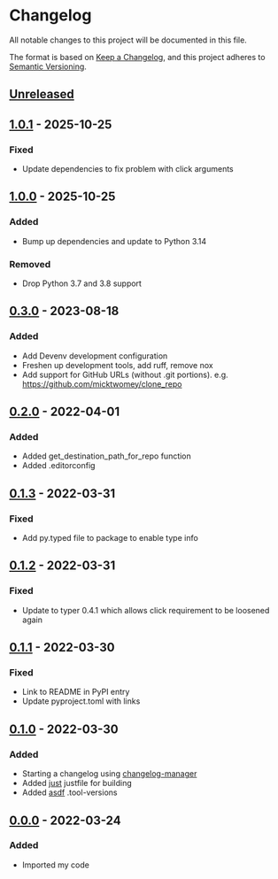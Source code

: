 # Changelog
All notable changes to this project will be documented in this file.

The format is based on [Keep a Changelog](https://keepachangelog.com/en/1.1.0/),
and this project adheres to [Semantic Versioning](https://semver.org/spec/v2.0.0.html).

## [Unreleased]

## [1.0.1] - 2025-10-25
### Fixed
- Update dependencies to fix problem with click arguments

## [1.0.0] - 2025-10-25
### Added
- Bump up dependencies and update to Python 3.14

### Removed
- Drop Python 3.7 and 3.8 support

## [0.3.0] - 2023-08-18
### Added
- Add Devenv development configuration
- Freshen up development tools, add ruff, remove nox
- Add support for GitHub URLs (without .git portions). e.g. https://github.com/micktwomey/clone_repo

## [0.2.0] - 2022-04-01
### Added
- Added get_destination_path_for_repo function
- Added .editorconfig

## [0.1.3] - 2022-03-31
### Fixed
- Add py.typed file to package to enable type info

## [0.1.2] - 2022-03-31
### Fixed
- Update to typer 0.4.1 which allows click requirement to be loosened again

## [0.1.1] - 2022-03-30
### Fixed
- Link to README in PyPI entry
- Update pyproject.toml with links

## [0.1.0] - 2022-03-30
### Added
- Starting a changelog using [changelog-manager](https://github.com/axelfauvel/changelog-manager)
- Added [just](https://github.com/casey/just) justfile for building
- Added [asdf](https://asdf-vm.com) .tool-versions

## [0.0.0] - 2022-03-24
### Added
- Imported my code

[Unreleased]: https://github.com/micktwomey/clone-repo/compare/1.0.1...HEAD
[1.0.1]: https://github.com/micktwomey/clone-repo/compare/1.0.0...1.0.1
[1.0.0]: https://github.com/micktwomey/clone-repo/compare/0.3.0...1.0.0
[0.3.0]: https://github.com/micktwomey/clone-repo/compare/0.2.0...0.3.0
[0.2.0]: https://github.com/micktwomey/clone-repo/compare/0.1.3...0.2.0
[0.1.3]: https://github.com/micktwomey/clone-repo/compare/0.1.2...0.1.3
[0.1.2]: https://github.com/micktwomey/clone-repo/compare/0.1.1...0.1.2
[0.1.1]: https://github.com/micktwomey/clone-repo/compare/0.1.0...0.1.1
[0.1.0]: https://github.com/micktwomey/clone-repo/compare/0.0.0...0.1.0
[0.0.0]: https://github.com/micktwomey/clone-repo/releases/tag/0.0.0
